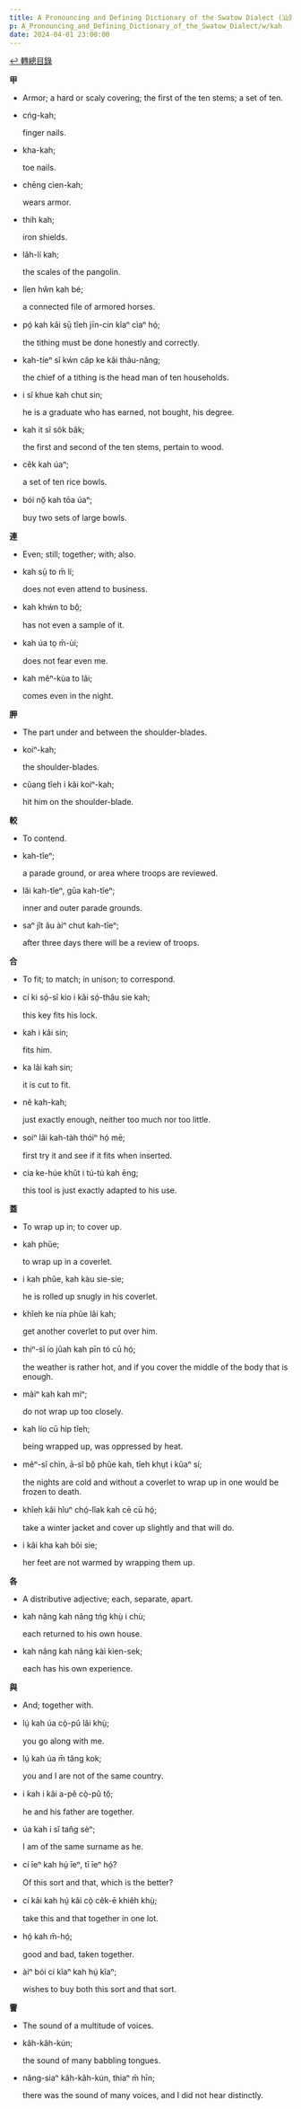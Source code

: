```yaml
---
title: A Pronouncing and Defining Dictionary of the Swatow Dialect (汕頭方言音義字典) / kah
p: A_Pronouncing_and_Defining_Dictionary_of_the_Swatow_Dialect/w/kah
date: 2024-04-01 23:00:00
---
```


[↩️ 轉總目錄](/A_Pronouncing_and_Defining_Dictionary_of_the_Swatow_Dialect)


**甲**
- Armor; a hard or scaly covering; the first of the ten stems; a set of ten.

- cńg-kah;

  finger nails.

- kha-kah;

  toe nails.

- chēng cìen-kah;

  wears armor.

- thih kah;

  iron shields.

- lâh-lí kah;

  the scales of the pangolin.

- lîen hŵn kah bé;

  a connected file of armored horses.

- pó̤ kah kâi sṳ̄ tîeh jīn-cin kîaⁿ cìaⁿ hó̤;

  the tithing must be done honestly and correctly.

- kah-tíeⁿ sĭ kẃn câp ke kâi thâu-nâng;

  the chief of a tithing is the head man of ten households.

- i sĭ khue kah chut sin;

  he is a graduate who has earned, not bought, his degree.

- kah it sĭ sôk bâk;

  the first and second of the ten stems, pertain to wood.

- cêk kah úaⁿ;

  a set of ten rice bowls.

- bói nŏ̤ kah tōa úaⁿ;

  buy two sets of large bowls.

**連**
- Even; still; together; with; also.

- kah sṳ̄ to m̄ lí;

  does not even attend to business.

- kah khẃn to bô̤;

  has not even a sample of it.

- kah úa to̤ m̄-ùi;

  does not fear even me.

- kah mêⁿ-kùa to lâi;

  comes even in the night.

**胛**
- The part under and between the shoulder-blades.

- koiⁿ-kah;

  the shoulder-blades.

- cŭang tîeh i kâi koiⁿ-kah;

  hit him on the shoulder-blade.

**較**
- To contend.

- kah-tîeⁿ;

  a parade ground, or area where troops are reviewed.

- lăi kah-tîeⁿ, gūa kah-tîeⁿ;

  inner and outer parade grounds.

- saⁿ jît ău àiⁿ chut kah-tîeⁿ;

  after three days there will be a review of troops.

**合**
- To fit; to match; in unison; to correspond.

- cí ki só̤-sî kio i kâi só̤-thâu sie kah;

  this key fits his lock.

- kah i kâi sin;

  fits him.

- ka lâi kah sin;

  it is cut to fit.

- nĕ kah-kah;

  just exactly enough, neither too much nor too little.

- soiⁿ lâi kah-tàh thóiⁿ hó̤ mē;

  first try it and see if it fits when inserted.

- cía ke-húe khût i tú-tú kah ēng;

  this tool is just exactly adapted to his use.

**蓋**
- To wrap up in; to cover up.

- kah phŭe;

  to wrap up in a coverlet.

- i kah phŭe, kah kàu sie-sie;

  he is rolled up snugly in his coverlet.

- khîeh ke nía phŭe lâi kah;

  get another coverlet to put over him.

- thiⁿ-sî ío jûah kah pīn tó cū hó̤;

  the weather is rather hot, and if you cover the middle of the body that is enough.

- màiⁿ kah kah miⁿ;

  do not wrap up too closely.

- kah lío cū hip tîeh;

  being wrapped up, was oppressed by heat.

- mêⁿ-sî chìn, ā-sĭ bô̤ phŭe kah, tîeh khṳt i kûaⁿ sí;

  the nights are cold and without a coverlet to wrap up in one would be frozen to death.

- khîeh kâi hîuⁿ chó̤-lîak kah cē cū hó̤;

  take a winter jacket and cover up slightly and that will do.

- i kâi kha kah bŏi sie;

  her feet are not warmed by wrapping them up.

**各**
- A distributive adjective; each, separate, apart.

- kah nâng kah nâng tńg khṳ̀ i chù;

  each returned to his own house.

- kah nâng kah nâng kài kìen-sek;

  each has his own experience. 

**與**
- And; together with.

- lṳ́ kah úa cò̤-pû lâi khṳ̀;

  you go along with me.

- lṳ́ kah úa m̄ tâng kok;

  you and I are not of the same country.

- i kah i kâi a-pĕ cò̤-pû tŏ̤;

  he and his father are together.

- úa kah i sĭ tan̂g sèⁿ;

  I am of the same surname as he.

- cí īeⁿ kah hṳ́ īeⁿ, tī īeⁿ hó̤?

  Of this sort and that, which is the better?

- cí kâi kah hṳ́ kâi cò̤ cêk-ē khiêh khṳ̀;

  take this and that together in one lot.

- hó̤ kah m̄-hó̤;

  good and bad, taken together.

- àiⁿ bói cí kĭaⁿ kah hṳ́ kĭaⁿ;

  wishes to buy both this sort and that sort.

**霅**
- The sound of a multitude of voices.

- kâh-kâh-kún;

  the sound of many babbling tongues.

- nâng-siaⁿ kâh-kâh-kún, thiaⁿ m̄ hīn;

  there was the sound of many voices, and I did not hear distinctly.